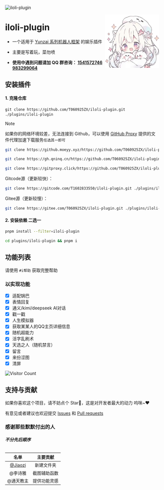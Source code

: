 ![iloli-plugin](https://socialify.git.ci/T060925ZX/iloli-plugin/image?description=1&font=Raleway&forks=1&issues=1&language=1&name=1&owner=1&pattern=Circuit%20Board&pulls=1&stargazers=1&theme=Auto)

<img decoding="async" align=right src="resources/logo.webp" width="35%">

# iloli-plugin

- 一个适用于 [Yunzai 系列机器人框架](https://github.com/yhArcadia/Yunzai-Bot-plugins-index) 的娱乐插件

- 主要是写着玩，菜勿喷

- **使用中遇到问题请加 QQ 群咨询： [1541572746](https://qm.qq.com/q/KlaHrIcyGc)  [983299064](https://qm.qq.com/q/ciLUvOjDyw)**

## 安装插件

#### 1. 克隆仓库

    git clone https://github.com/T060925ZX/iloli-plugin.git ./plugins/iloli-plugin

> [!NOTE]
> 如果你的网络环境较差，无法连接到 Github，可以使用 [GitHub Proxy](https://github.akams.cn/) 提供的文件代理加速下载服务`任选其一即可`
>
> ```bash
> git clone https://github.moeyy.xyz/https://github.com/T060925ZX/iloli-plugin.git ./plugins/iloli-plugin
> ```
> ```bash
> git clone https://gh.qninq.cn/https://github.com/T060925ZX/iloli-plugin.git ./plugins/iloli-plugin
> ```
> ```bash
> git clone https://gitproxy.click/https://github.com/T060925ZX/iloli-plugin.git ./plugins/iloli-plugin
> ```
> Gitcode源（更新较快）：
> ```bash
> git clone https://gitcode.com/T1602833550/iloli-plugin.git ./plugins/iloli-plugin
> ```
> Gitee源（更新较慢）：
> ```bash
> git clone https://gitee.com/T060925ZX/iloli-plugin.git ./plugins/iloli-plugin
> ```

#### 2. 安装依赖 二选一

```bash
pnpm install --filter=iloli-plugin
```
```bash
cd plugins/iloli-plugin && pnpm i
```

## 功能列表

请使用 `#i帮助` 获取完整帮助

### 以实现功能

- [x] 适配锅巴
- [x] 表情回复
- [x] 通义/kimi/deepseek AI对话
- [x] 戳一戳
- [x] 人生模拟器
- [x] 获取某某人的QQ主页详细信息
- [x] 随机超能力
- [x] 活字乱刷术
- [x] 天选之人（随机禁言）
- [x] 留言
- [x] 来份涩图
- [x] 清屏

<div align="left"> 
  
![Visitor Count](https://profile-counter.glitch.me/T060925ZX/count.svg)
  
</div>

## 支持与贡献

如果你喜欢这个项目，请不妨点个 Star🌟，这是对开发者最大的动力 呜咪~❤️

有意见或者建议也欢迎提交 [Issues](https://github.com/T060925ZX/iloli-plugin/issues) 和 [Pull requests](https://github.com/T060925ZX/iloli-plugin/pulls)

### 感谢那些默默付出的人
###### ***不分先后顺序***

| 名单 | 主要贡献 |
|:----: |:----: |
| [@Jiaozi](https://github.com/T060925ZX) | 新建文件夹 |
| @李诗雅 | 截图辅助函数 |
| @通天教主 | 提供功能灵感 |
